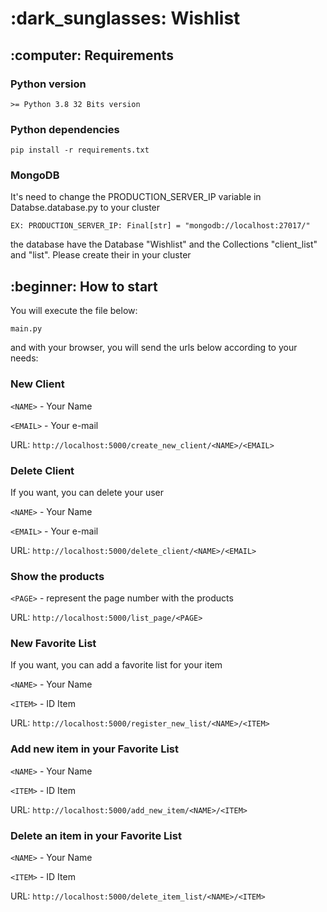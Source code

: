 <h1>:dark_sunglasses:  Wishlist </h1>

<h2> :computer: Requirements </h2>

### Python version

    >= Python 3.8 32 Bits version

### Python dependencies

    pip install -r requirements.txt

### MongoDB
It's need to change the PRODUCTION_SERVER_IP variable in Databse.database.py to your cluster
    
    EX: PRODUCTION_SERVER_IP: Final[str] = "mongodb://localhost:27017/"
    
the database have the Database "Wishlist" and the Collections "client_list" and "list".
Please create their in your cluster 


<h2> :beginner: How to start</h2>

You will execute the file below:

    main.py
    
and with your browser, you will send the urls below according to your needs:
    
### New Client
`<NAME>` - Your Name

`<EMAIL>` - Your e-mail

URL: `http://localhost:5000/create_new_client/<NAME>/<EMAIL>`

### Delete Client

If you want, you can delete your user

`<NAME>` - Your Name

`<EMAIL>` - Your e-mail
    
URL: `http://localhost:5000/delete_client/<NAME>/<EMAIL>`
   
   
### Show the products

`<PAGE>` - represent the page number with the products

URL: `http://localhost:5000/list_page/<PAGE>`
    
### New Favorite List
If you want, you can add a favorite list for your item

`<NAME>` - Your Name

`<ITEM>` - ID Item
    
URL: `http://localhost:5000/register_new_list/<NAME>/<ITEM>`
    
### Add new item in your Favorite List

`<NAME>` - Your Name

`<ITEM>` - ID Item
    
URL: `http://localhost:5000/add_new_item/<NAME>/<ITEM>`
    
### Delete an item in your Favorite List

`<NAME>` - Your Name

`<ITEM>` - ID Item
    
URL: `http://localhost:5000/delete_item_list/<NAME>/<ITEM>`
